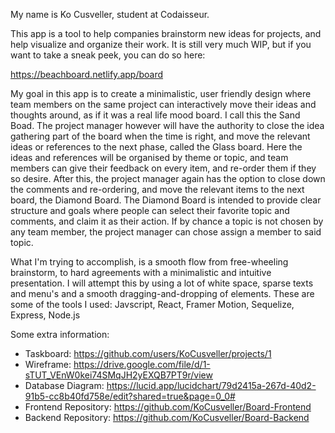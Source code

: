 My name is Ko Cusveller, student at Codaisseur.

This app is a tool to help companies brainstorm new ideas for projects, and help visualize and organize their work. It is still very much WIP, but if you want to take a sneak peek, you can do so here:

https://beachboard.netlify.app/board

My goal in this app is to create a minimalistic, user friendly design where team members on the same project can interactively move their ideas and thoughts around, as if it was a real life mood board. I call this the Sand Boad. The project manager however will have the authority to close the idea gathering part of the board when the time is right, and move the relevant ideas or references to the next phase, called the Glass board. 
Here the ideas and references will be organised by theme or topic, and team members can give their feedback on every item, and re-order them if they so desire. After this, the project manager again has the option to close down the comments and re-ordering, and move the relevant items to the next board, the Diamond Board.
The Diamond Board is intended to provide clear structure and goals where people can select their favorite topic and comments, and claim it as their action. If by chance a topic is not chosen by any team member, the project manager can chose assign a member to said topic.

What I'm trying to accomplish, is a smooth flow from free-wheeling brainstorm, to hard agreements with a minimalistic and intuitive presentation. I will attempt this by using a lot of white space, sparse texts and menu's and a smooth dragging-and-dropping of elements.
These are some of the tools I used: Javscript, React, Framer Motion, Sequelize, Express, Node.js

Some extra information:
- Taskboard: https://github.com/users/KoCusveller/projects/1
- Wireframe: https://drive.google.com/file/d/1-sTUT_VEnW0kei74SMqJH2yEXQB7PT9r/view
- Database Diagram: https://lucid.app/lucidchart/79d2415a-267d-40d2-91b5-cc8b40fd758e/edit?shared=true&page=0_0#
- Frontend Repository: https://github.com/KoCusveller/Board-Frontend
- Backend Repository: https://github.com/KoCusveller/Board-Backend
